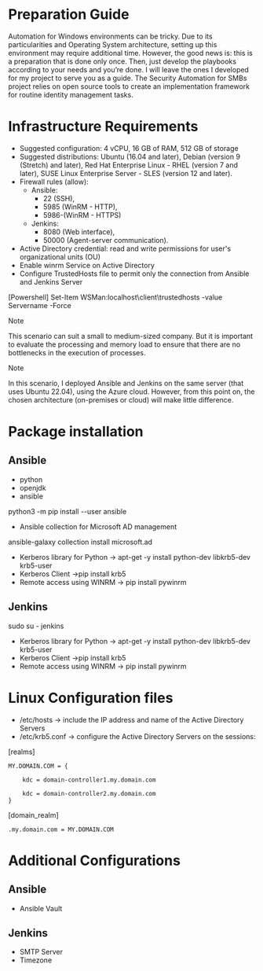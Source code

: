 # Preparation Guide

Automation for Windows environments can be tricky. 
Due to its particularities and Operating System architecture, setting up this environment may require additional time. 
However, the good news is: this is a preparation that is done only once. Then, just develop the playbooks according to your needs and you’re done. I will leave the ones I developed for my project to serve you as a guide.
The Security Automation for SMBs project relies on open source tools to create an implementation framework for routine identity management tasks.


# Infrastructure Requirements

- Suggested configuration: 4 vCPU, 16 GB of RAM, 512 GB of storage
- Suggested distributions: Ubuntu (16.04 and later), Debian (version 9 (Stretch) and later), Red Hat Enterprise Linux - RHEL (version 7 and later), SUSE Linux Enterprise Server - SLES (version 12 and later). 
- Firewall rules (allow): 
    - Ansible: 
        - 22 (SSH), 
        - 5985 (WinRM - HTTP), 
        - 5986-(WinRM - HTTPS) 
    - Jenkins: 
        - 8080 (Web interface), 
        - 50000 (Agent-server communication).
- Active Directory credential: read and write permissions for user's organizational units (OU)
- Enable winrm Service on Active Directory
- Configure TrustedHosts file to permit only the connection from Ansible and Jenkins Server

[Powershell]
Set-Item WSMan:localhost\client\trustedhosts -value Servername -Force

> [!NOTE]
> This scenario can suit a small to medium-sized company.
> But it is important to evaluate the processing and memory load to ensure that there are no bottlenecks in the execution of processes.

> [!NOTE]
> In this scenario, I deployed Ansible and Jenkins on the same server (that uses Ubuntu 22.04), using the Azure cloud. However, from this point on, the chosen architecture (on-premises or cloud) will make little difference.

# Package installation

## Ansible

- python 
- openjdk 
- ansible

python3 -m pip install --user ansible

- Ansible collection for Microsoft AD management

ansible-galaxy collection install microsoft.ad

- Kerberos library for Python ->  apt-get -y install python-dev libkrb5-dev krb5-user
- Kerberos Client ->pip install krb5
- Remote access using WINRM -> pip install pywinrm

## Jenkins

sudo su - jenkins

- Kerberos library for Python ->  apt-get -y install python-dev libkrb5-dev krb5-user
- Kerberos Client ->pip install krb5
- Remote access using WINRM -> pip install pywinrm

# Linux Configuration files

- /etc/hosts -> include the IP address and name of the Active Directory Servers
- /etc/krb5.conf -> configure the Active Directory Servers on the sessions:

[realms]

    MY.DOMAIN.COM = {
    
        kdc = domain-controller1.my.domain.com
        
        kdc = domain-controller2.my.domain.com
    }

[domain_realm]
    
    .my.domain.com = MY.DOMAIN.COM

# Additional Configurations

## Ansible
- Ansible Vault

## Jenkins
- SMTP Server
- Timezone